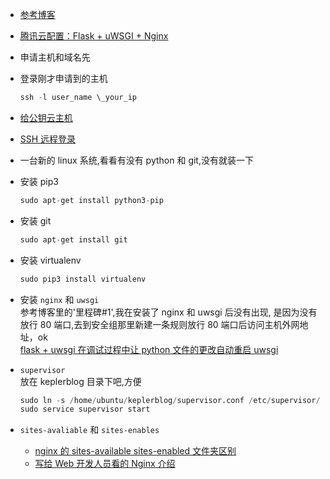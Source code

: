 - [参考博客](http://www.oschina.net/translate/serving-flask-with-nginx-on-ubuntu)

- [腾讯云配置：Flask + uWSGI + Nginx](http://www.tuicool.com/articles/YzyuMnR2)

- 申请主机和域名先

- 登录刚才申请到的主机
  ```s
  ssh -l user_name \_your_ip
  ```

- [给公钥云主机](http://www.liaoxuefeng.com/wiki/0013739516305929606dd18361248578c67b8067c8c017b000/001374385852170d9c7adf13c30429b9660d0eb689dd43a000)

- [SSH 远程登录](http://blog.csdn.net/wh_19910525/article/details/7585257)

- 一台新的 linux 系统,看看有没有 python 和 git,没有就装一下

- 安装 pip3
  ```s
  sudo apt-get install python3-pip
  ```

- 安装 git
  ```s
  sudo apt-get install git
  ```

- 安装 virtualenv
  ```s
  sudo pip3 install virtualenv
  ```

- 安装 `nginx` 和 `uwsgi`  
  参考博客里的'里程碑#1',我在安装了 nginx 和 uwsgi 后没有出现,
  是因为没有放行 80 端口,去到安全组那里新建一条规则放行 80 端口后访问主机外网地址，ok  
  [flask + uwsgi 在调试过程中让 python 文件的更改自动重启 uwsgi](https://segmentfault.com/a/1190000008446077)

- `supervisor`  
  放在 keplerblog 目录下吧,方便
  ```s
  sudo ln -s /home/ubuntu/keplerblog/supervisor.conf /etc/supervisor/conf.d/
  sudo service supervisor start
  ```

- `sites-avaliable` 和 `sites-enables`  
  - [nginx 的 sites-available sites-enabled 文件夹区别](https://www.v2ex.com/t/168135)  
  - [写给 Web 开发人员看的 Nginx 介绍](http://blog.csdn.net/david_xtd/article/details/16967837)
